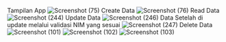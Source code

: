 Tampilan App
![Screenshot (75)](https://github.com/user-attachments/assets/89208367-339c-49dd-8e79-9f9e6bf66e3d)
Create Data
![Screenshot (76)](https://github.com/user-attachments/assets/44a4ef61-d8e5-40ec-bb23-e337d96d2e9d)
Read Data
![Screenshot (244)](https://github.com/user-attachments/assets/bb8769ff-9a89-4968-8e4b-6717868b7dac)
Update Data
![Screenshot (246)](https://github.com/user-attachments/assets/771481cb-de91-4f59-86a1-240946eda192)
Data Setelah di update melalui validasi NIM yang sesuai
![Screenshot (247)](https://github.com/user-attachments/assets/6c9260dc-d0e9-4a1b-a3c8-fc4356314103)
Delete Data
![Screenshot (101)](https://github.com/user-attachments/assets/7385dd9a-bdd7-4059-8c6a-db3de79df983)
![Screenshot (102)](https://github.com/user-attachments/assets/b61a35a1-448d-48e8-9b02-7ec064d55e06)
![Screenshot (103)](https://github.com/user-attachments/assets/0b15e438-743c-4816-a98c-f1d645a3447d)


